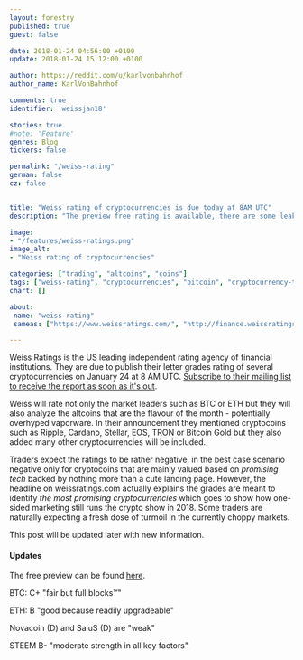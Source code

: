 ```yaml
---
layout: forestry
published: true
guest: false

date: 2018-01-24 04:56:00 +0100
update: 2018-01-24 15:12:00 +0100

author: https://reddit.com/u/karlvonbahnhof
author_name: KarlVonBahnhof

comments: true
identifier: 'weissjan18'

stories: true
#note: 'Feature'
genres: Blog
tickers: false

permalink: "/weiss-rating"
german: false
cz: false


title: "Weiss rating of cryptocurrencies is due today at 8AM UTC"
description: "The preview free rating is available, there are some leaks of the full thing that might be fake"

image:
- "/features/weiss-ratings.png"
image_alt:
- "Weiss rating of cryptocurrencies"

categories: ["trading", "altcoins", "coins"]
tags: ["weiss-rating", "cryptocurrencies", "bitcoin", "cryptocurrency-trading", "mainstream-finance"]
chart: []

about:
 name: "weiss rating"
 sameas: ["https://www.weissratings.com/", "http://finance.weissratings.com/crypto/"]

---
```


Weiss Ratings is the US leading independent rating agency of financial institutions. They are due to publish their letter grades rating of several cryptocurrencies on January 24 at 8 AM UTC. [Subscribe to their mailing list to receive the report as soon as it's out](http://finance.weissratings.com/crypto/).

Weiss will rate not only the market leaders such as BTC or ETH but they will also analyze the altcoins that are the flavour of the month - potentially overhyped vaporware. In their announcement they mentioned cryptocoins such as Ripple, Cardano, Stellar, EOS, TRON or Bitcoin Gold but they also added many other cryptocurrencies will be included.

Traders expect the ratings to be rather negative, in the best case scenario negative only for cryptocoins that are mainly valued based on *promising tech* backed by nothing more than a cute landing page. However, the headline on weissratings.com actually explains the grades are meant to identify *the most promising cryptocurrencies* which goes to show how one-sided marketing still runs the crypto show in 2018. Some traders are naturally expecting a fresh dose of turmoil in the currently choppy markets.

This post will be updated later with new information.

#### Updates

The free preview can be found [here](http://archive.is/F5fo8).

BTC: C+ "fair but full blocks&trade;"

ETH: B "good because readily upgradeable"

Novacoin (D) and SaluS (D) are "weak"

STEEM B- "moderate strength in all key factors"
